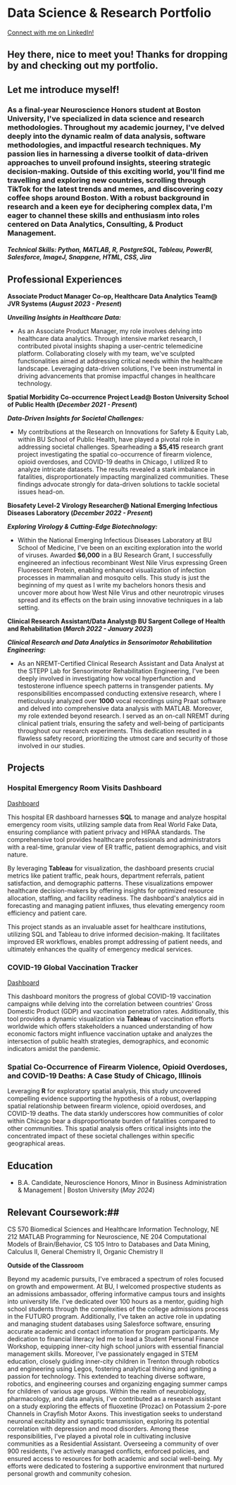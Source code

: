 # Data Science & Research Portfolio
[Connect with me on LinkedIn!](https://www.linkedin.com/in/jaii-pappu/)

## Hey there, nice to meet you! Thanks for dropping by and checking out my portfolio. 
## Let me introduce myself!  
### As a final-year Neuroscience Honors student at Boston University, I've specialized in data science and research methodologies. Throughout my academic journey, I've delved deeply into the dynamic realm of data analysis, software methodologies, and impactful research techniques. My passion lies in harnessing a diverse toolkit of data-driven approaches to unveil profound insights, steering strategic decision-making. Outside of this exciting world, you'll find me travelling and exploring new countries, scrolling through TikTok for the latest trends and memes, and discovering cozy coffee shops around Boston. With a robust background in research and a keen eye for deciphering complex data, I'm eager to channel these skills and enthusiasm into roles centered on Data Analytics, Consulting, & Product Management.

##### Technical Skills: Python, MATLAB, R, PostgreSQL, Tableau, PowerBI, Salesforce, ImageJ, Snapgene, HTML, CSS, Jira

## Professional Experiences 
**Associate Product Manager Co-op, Healthcare Data Analytics Team@ JVR Systems (_August 2023 - Present_)**

***Unveiling Insights in Healthcare Data:***
- As an Associate Product Manager, my role involves delving into healthcare data analytics. Through intensive market research, I contributed pivotal insights shaping a user-centric telemedicine platform. Collaborating closely with my team, we've sculpted functionalities aimed at addressing critical needs within the healthcare landscape. Leveraging data-driven solutions, I've been instrumental in driving advancements that promise impactful changes in healthcare technology.

**Spatial Morbidity Co-occurrence Project Lead@ Boston University School of Public Health (_December 2021 - Present_)**

***Data-Driven Insights for Societal Challenges:***
- My contributions at the Research on Innovations for Safety & Equity Lab, within BU School of Public Health, have played a pivotal role in addressing societal challenges. Spearheading a **$5,415** research grant project investigating the spatial co-occurrence of firearm violence, opioid overdoses, and COVID-19 deaths in Chicago, I utilized R to analyze intricate datasets. The results revealed a stark imbalance in fatalities, disproportionately impacting marginalized communities. These findings advocate strongly for data-driven solutions to tackle societal issues head-on.

**Biosafety Level-2 Virology Researcher@ National Emerging Infectious Diseases Laboratory (_December 2022 - Present_)**

***Exploring Virology & Cutting-Edge Biotechnology:***
- Within the National Emerging Infectious Diseases Laboratory at BU School of Medicine, I've been on an exciting exploration into the world of viruses. Awarded **$6,000** in a BU Research Grant, I successfully engineered an infectious recombinant West Nile Virus expressing Green Fluorescent Protein, enabling enhanced visualization of infection processes in mammalian and mosquito cells. This study is just the beginning of my quest as I write my bachelors honors thesis and uncover more about how West Nile Virus and other neurotropic viruses spread and its effects on the brain using innovative techniques in a lab setting.

**Clinical Research Assistant/Data Analyst@ BU Sargent College of Health and Rehabilitation (_March 2022 - January 2023_)**

***Clinical Research and Data Analytics in Sensorimotor Rehabilitation Engineering:***
- As an NREMT-Certified Clinical Research Assistant and Data Analyst at the STEPP Lab for Sensorimotor Rehabilitation Engineering, I've been deeply involved in investigating how vocal hyperfunction and testosterone influence speech patterns in transgender patients. My responsibilities encompassed conducting extensive research, where I meticulously analyzed over **1000** vocal recordings using Praat software and delved into comprehensive data analysis with MATLAB. Moreover, my role extended beyond research. I served as an on-call NREMT during clinical patient trials, ensuring the safety and well-being of participants throughout our research experiments. This dedication resulted in a flawless safety record, prioritizing the utmost care and security of those involved in our studies.

## Projects
### Hospital Emergency Room Visits Dashboard
[Dashboard](https://public.tableau.com/views/HospitalEmergencyRoomVisitsDashboard/ERDashboard?:language=en-US&:display_count=n&:origin=viz_share_link)

This hospital ER dashboard harnesses **SQL** to manage and analyze hospital emergency room visits, utilizing sample data from Real World Fake Data, ensuring compliance with patient privacy and HIPAA standards. The comprehensive tool provides healthcare professionals and administrators with a real-time, granular view of ER traffic, patient demographics, and visit nature.

By leveraging **Tableau** for visualization, the dashboard presents crucial metrics like patient traffic, peak hours, department referrals, patient satisfaction, and demographic patterns. These visualizations empower healthcare decision-makers by offering insights for optimized resource allocation, staffing, and facility readiness. The dashboard's analytics aid in forecasting and managing patient influxes, thus elevating emergency room efficiency and patient care.

This project stands as an invaluable asset for healthcare institutions, utilizing SQL and Tableau to drive informed decision-making. It facilitates improved ER workflows, enables prompt addressing of patient needs, and ultimately enhances the quality of emergency medical services.

### COVID-19 Global Vaccination Tracker 
[Dashboard](https://public.tableau.com/views/COVID-19GlobalVaccinationTracker_17004592774720/COVIDVaccineTracker?:language=en-US&:display_count=n&:origin=viz_share_link)

This dashboard monitors the progress of global COVID-19 vaccination campaigns while delving into the correlation between countries' Gross Domestic Product (GDP) and vaccination penetration rates. Additionally, this tool provides a dynamic visualization via **Tableau** of vaccination efforts worldwide which offers stakeholders a nuanced understanding of how economic factors might influence vaccination uptake and analyzes the intersection of public health strategies, demographics, and economic indicators amidst the pandemic.

<!-- This content will not appear in the rendered Markdown -->

<!-- ![EEG Band Discovery](/assets/img/eeg_band_discovery.jpeg) -->

<!-- ![Bike Study](/assets/img/bike_study.jpeg)  -->

### Spatial Co-Occurrence of Firearm Violence, Opioid Overdoses, and COVID-19 Deaths: A Case Study of Chicago, Illinois

Leveraging **R** for exploratory spatial analysis, this study uncovered compelling evidence supporting the hypothesis of a robust, overlapping spatial relationship between firearm violence, opioid overdoses, and COVID-19 deaths. The data starkly underscores how communities of color within Chicago bear a disproportionate burden of fatalities compared to other communities. This spatial analysis offers critical insights into the concentrated impact of these societal challenges within specific geographical areas.

## Education 
- B.A. Candidate, Neuroscience Honors, Minor in Business Administration & Management | Boston University (_May 2024_)

## Relevant Coursework:## 

CS 570 Biomedical Sciences and Healthcare Information Technology, NE 212 MATLAB Programming for Neuroscience, NE 204 Computational Models of Brain/Behavior, CS 105 Intro to Databases and Data Mining, Calculus II, General Chemistry II, Organic Chemistry II   


**Outside of the Classroom**

Beyond my academic pursuits, I've embraced a spectrum of roles focused on growth and empowerment. At BU, I welcomed prospective students as an admissions ambassador, offering informative campus tours and insights into university life. I've dedicated over 100 hours as a mentor, guiding high school students through the complexities of the college admissions process in the FUTURO program. Additionally, I've taken an active role in updating and managing student databases using Salesforce software, ensuring accurate academic and contact information for program participants. My dedication to financial literacy led me to lead a Student Personal Finance Workshop, equipping inner-city high school juniors with essential financial management skills. Moreover, I've passionately engaged in STEM education, closely guiding inner-city children in Trenton through robotics and engineering using Legos, fostering analytical thinking and igniting a passion for technology. This extended to teaching diverse software, robotics, and engineering courses and organizing engaging summer camps for children of various age groups. Within the realm of neurobiology, pharmacology, and data analysis, I've contributed as a research assistant on a study exploring the effects of fluoxetine (Prozac) on Potassium 2-pore Channels in Crayfish Motor Axons. This investigation seeks to understand neuronal excitability and synaptic transmission, exploring its potential correlation with depression and mood disorders. Among these responsibilities, I've played a pivotal role in cultivating inclusive communities as a Residential Assistant. Overseeing a community of over 900 residents, I've actively managed conflicts, enforced policies, and ensured access to resources for both academic and social well-being. My efforts were dedicated to fostering a supportive environment that nurtured personal growth and community cohesion.
